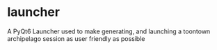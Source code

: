 # launcher
A PyQt6 Launcher used to make generating, and launching a toontown archipelago session as user friendly as possible
